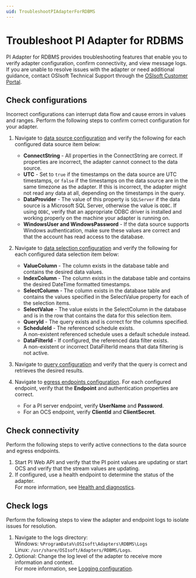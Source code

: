 ```yaml
---
uid: TroubleshootPIAdapterForRDBMS
---
```


# Troubleshoot PI Adapter for RDBMS

PI Adapter for RDBMS provides troubleshooting features that enable you to verify adapter configuration, confirm connectivity, and view message logs. If you are unable to resolve issues with the adapter or need additional guidance, contact OSIsoft Technical Support through the [OSIsoft Customer Portal](https://my.osisoft.com/).

## Check configurations

Incorrect configurations can interrupt data flow and cause errors in values and ranges. Perform the following steps to confirm correct configuration for your adapter.

1. Navigate to [data source configuration](xref:PIAdapterForRDBMSDataSourceConfiguration) and verify the following for each configured data source item below:

    * **ConnectString** - All properties in the ConnectString are correct. If properties are incorrect, the adapter cannot connect to the data source.
    * **UTC** - Set to `true` if the timestamps on the data source are UTC timestamps, or `false` if the timestamps on the data source are in the same timezone as the adapter. If this is incorrect, the adapter might not read any data at all, depending on the timestamps in the query.
    * **DataProvider** - The value of this property is `SQLServer` if the data source is a Microsoft SQL Server, otherwise the value is `ODBC`. If using `ODBC`, verify that an appropriate ODBC driver is installed and working properly on the machine your adapter is running on.
    * **WindowsUser and WindowsPassword** - If the data source supports Windows authentication, make sure these values are correct and that the account has read access to the database.

2. Navigate to [data selection configuration](xref:PIAdapterForRDBMSDataSelectionConfiguration) and verify the following for each configured data selection item below:

    * **ValueColumn** - The column exists in the database table and contains the desired data values.
    * **IndexColumn** - The column exists in the database table and contains the desired DateTime formatted timestamps.
    * **SelectColumn** - The column exists in the database table and contains the values specified in the SelectValue property for each of the selection items.
    * **SelectValue** - The value exists in the SelectColumn in the database and is in the row that contains the data for this selection item.
    * **QueryId** - The query exists and is correct for the columns specified.
    * **ScheduleId** - The referenced schedule exists. <br> A non-existent referenced schedule uses a default schedule instead.
    * **DataFilterId** - If configured, the referenced data filter exists.<br> A non-existent or incorrect DataFilterId means that data filtering is not active.

3. Navigate to [query configuration](xref:PIAdapterForRDBMSQueriesConfiguration) and verify that the query is correct and retrieves the desired results.

4. Navigate to [egress endpoints configuration](xref:EgressEndpointsConfiguration). For each configured endpoint, verify that the **Endpoint** and authentication properties are correct.

    * For a PI server endpoint, verify **UserName** and **Password**.
    * For an OCS endpoint, verify **ClientId** and **ClientSecret**.

## Check connectivity

Perform the following steps to verify active connections to the data source and egress endpoints.

1. Start PI Web API and verify that the PI point values are updating or start OCS and verify that the stream values are updating.
2. If configured, use a health endpoint to determine the status of the adapter.<br>For more information, see [Health and diagnostics](xref:HealthAndDiagnostics).

## Check logs

Perform the following steps to view the adapter and endpoint logs to isolate issues for resolution.

1. Navigate to the logs directory:<br>
    Windows: `%ProgramData%\OSIsoft\Adapters\RDBMS\Logs`<br>
    Linux: `/usr/share/OSIsoft/Adapters/RDBMS/Logs`.
2. Optional: Change the log level of the adapter to receive more information and context.<br>For more information, see [Logging configuration](xref:LoggingConfiguration).
